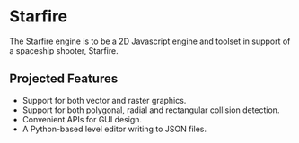 Starfire
========

The Starfire engine is to be a 2D Javascript engine and toolset in support of a spaceship shooter, Starfire.


Projected Features
------------------
* Support for both vector and raster graphics.
* Support for both polygonal, radial and rectangular collision detection.
* Convenient APIs for GUI design.
* A Python-based level editor writing to JSON files.
